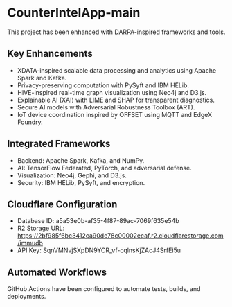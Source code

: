 # CounterIntelApp-main

This project has been enhanced with DARPA-inspired frameworks and tools.

## Key Enhancements
- XDATA-inspired scalable data processing and analytics using Apache Spark and Kafka.
- Privacy-preserving computation with PySyft and IBM HELib.
- HIVE-inspired real-time graph visualization using Neo4j and D3.js.
- Explainable AI (XAI) with LIME and SHAP for transparent diagnostics.
- Secure AI models with Adversarial Robustness Toolbox (ART).
- IoT device coordination inspired by OFFSET using MQTT and EdgeX Foundry.

## Integrated Frameworks
- Backend: Apache Spark, Kafka, and NumPy.
- AI: TensorFlow Federated, PyTorch, and adversarial defense.
- Visualization: Neo4j, Gephi, and D3.js.
- Security: IBM HELib, PySyft, and encryption.

## Cloudflare Configuration
- Database ID: a5a53e0b-af35-4f87-89ac-7069f635e54b
- R2 Storage URL: https://2bf985f6bc3412ca90de78c00002ecaf.r2.cloudflarestorage.com/immudb
- API Key: SqnVMNvjSXpDN9YCR_vf-cqlnsKjZAcJ4SrfEi5u

## Automated Workflows
GitHub Actions have been configured to automate tests, builds, and deployments.
